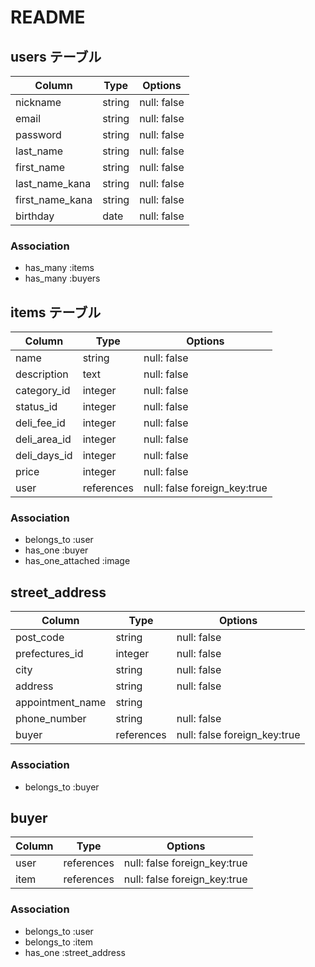 # README

## users テーブル
| Column                |  Type   | Options     |
| ----------            | ------ | ----------- |
| nickname              | string | null: false |
| email                 | string | null: false |
| password              | string | null: false |
| last_name             | string | null: false |
| first_name            | string | null: false |
| last_name_kana        | string | null: false |
| first_name_kana       | string | null: false |
| birthday              | date   | null: false |

### Association

- has_many :items
- has_many :buyers

## items テーブル

| Column             | Type       | Options     |
| ----------         | ---------- | ----------- |
| name               | string     | null: false |
| description        | text       | null: false |
| category_id        | integer    | null: false |
| status_id          | integer    | null: false |
| deli_fee_id        | integer    | null: false |
| deli_area_id       | integer    | null: false |
| deli_days_id       | integer    | null: false |
| price              | integer    | null: false |
| user               | references | null: false foreign_key:true |

### Association

- belongs_to :user
- has_one :buyer
- has_one_attached :image


## street_address

| Column           | Type       | Options     |
| ----------       | ---------- | ----------- |
| post_code        | string     | null: false |
| prefectures_id   | integer    | null: false |
| city             | string     | null: false |
| address          | string     | null: false |
| appointment_name | string     |
| phone_number     | string     | null: false |
| buyer            | references | null: false foreign_key:true |

### Association

- belongs_to :buyer


## buyer

| Column     | Type       | Options     |
| ---------- | ---------- | ----------- |
| user       | references | null: false foreign_key:true |
| item       | references | null: false foreign_key:true |

### Association

- belongs_to :user
- belongs_to :item
- has_one    :street_address

